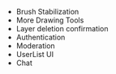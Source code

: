 - Brush Stabilization
- More Drawing Tools
- Layer deletion confirmation
- Authentication
- Moderation
- UserList UI
- Chat